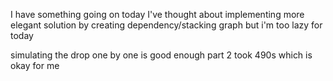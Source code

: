 I have something going on today
I've thought about implementing more elegant solution by creating dependency/stacking graph
but i'm too lazy for today

simulating the drop one by one is good enough
part 2 took 490s which is okay for me
